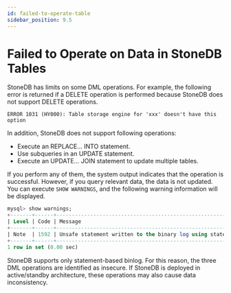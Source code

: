 ```yaml
---
id: failed-to-operate-table
sidebar_position: 9.5
---
```


# Failed to Operate on Data in StoneDB Tables

StoneDB has limits on some DML operations. For example, the following error is returned if a DELETE operation is performed because StoneDB does not support DELETE operations.
```
ERROR 1031 (HY000): Table storage engine for 'xxx' doesn't have this option
```
In addition, StoneDB does not support following operations:

- Execute an REPLACE… INTO statement.
- Use subqueries in an UPDATE statement. 
- Execute an UPDATE… JOIN statement to update multiple tables.

If you perform any of them, the system output indicates that the operation is successful. However, if you query relevant data, the data is not updated. You can execute `SHOW WARNINGS`, and the following warning information will be displayed.
```sql
mysql> show warnings;
+-------+------+----------------------------------------------------------------------------------------------------------------------------------------------------------------------------------------------------------------------------------------------------------------------------------------------------------------------------------------------------------------------------------+
| Level | Code | Message                                                                                                                                                                                                                                                                                                                                                                          |
+-------+------+----------------------------------------------------------------------------------------------------------------------------------------------------------------------------------------------------------------------------------------------------------------------------------------------------------------------------------------------------------------------------------+
| Note  | 1592 | Unsafe statement written to the binary log using statement format since BINLOG_FORMAT = STATEMENT. Statements writing to a table with an auto-increment column after selecting from another table are unsafe because the order in which rows are retrieved determines what (if any) rows will be written. This order cannot be predicted and may differ on master and the slave. |
+-------+------+----------------------------------------------------------------------------------------------------------------------------------------------------------------------------------------------------------------------------------------------------------------------------------------------------------------------------------------------------------------------------------+
1 row in set (0.00 sec)
```
StoneDB supports only statement-based binlog. For this reason, the three DML operations are identified as insecure. If StoneDB is deployed in active/standby architecture, these operations may also cause data inconsistency.
